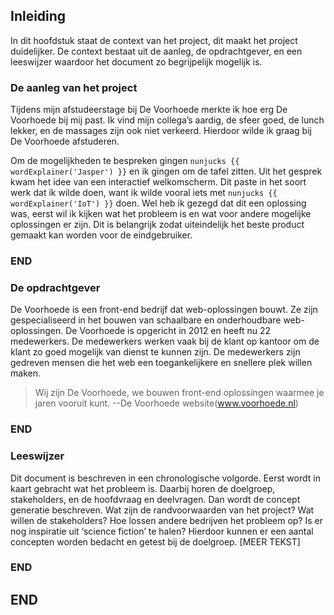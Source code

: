 ## Inleiding
In dit hoofdstuk staat de context van het project, dit maakt het project duidelijker. De context bestaat uit de aanleg, de opdrachtgever, en een leeswijzer waardoor het document zo begrijpelijk mogelijk is.

### De aanleg van het project
Tijdens mijn afstudeerstage bij De Voorhoede merkte ik hoe erg De Voorhoede bij mij past. Ik vind mijn collega’s aardig, de sfeer goed, de lunch lekker, en de massages zijn ook niet verkeerd. Hierdoor wilde ik graag bij De Voorhoede afstuderen.

Om de mogelijkheden te bespreken gingen
```nunjucks {{ wordExplainer('Jasper') }}```
en ik gingen om de tafel zitten. Uit het gesprek kwam het idee van een interactief welkomscherm. Dit paste in het soort werk dat ik wilde doen, want ik wilde vooral iets met
```nunjucks {{ wordExplainer('IoT') }}```
doen. Wel heb ik gezegd dat dit een oplossing was, eerst wil ik kijken wat het probleem is en wat voor andere mogelijke oplossingen er zijn. Dit is belangrijk zodat uiteindelijk het beste product gemaakt kan worden voor de eindgebruiker.

### END

### De opdrachtgever
De Voorhoede is een front-end bedrijf dat web-oplossingen bouwt. Ze zijn gespecialiseerd in het bouwen van schaalbare en onderhoudbare web-oplossingen. De Voorhoede is opgericht in 2012 en heeft nu 22 medewerkers. De medewerkers werken vaak bij de klant op kantoor om de klant zo goed mogelijk van dienst te kunnen zijn. De medewerkers zijn gedreven mensen die het web een toegankelijkere en snellere plek willen maken.

> Wij zijn De Voorhoede, we bouwen front-end oplossingen waarmee je jaren vooruit kunt.
> --De Voorhoede website(www.voorhoede.nl)

### END

### Leeswijzer
Dit document is beschreven in een chronologische volgorde. Eerst wordt in kaart gebracht wat het probleem is. Daarbij horen de doelgroep, stakeholders, en de hoofdvraag en deelvragen. Dan wordt de concept generatie beschreven. Wat zijn de randvoorwaarden van het project? Wat willen de stakeholders? Hoe lossen andere bedrijven het probleem op? Is er nog inspiratie uit ‘science fiction’ te halen? Hierdoor kunnen er een aantal concepten worden bedacht en getest bij de doelgroep. [MEER TEKST]


### END

## END
